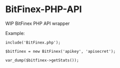 # BitFinex-PHP-API

WIP BitFinex PHP API wrapper

Example:
```
include('BitFinex.php');

$bitfinex = new BitFinex('apikey', 'apisecret');

var_dump($bitfinex->getStats());
```
